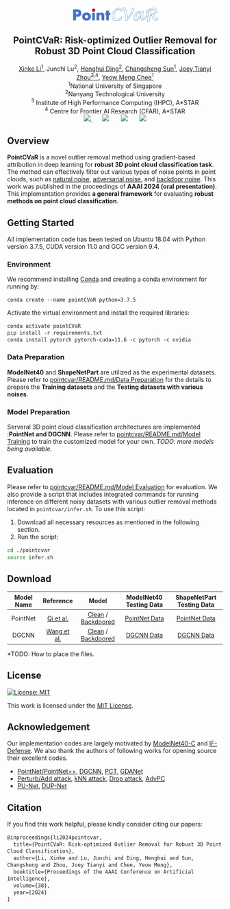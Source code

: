 <br />
<p align="center">
  <img src="pointcvar-logo.png" align="center" width="40%">
  <h2 align="center"><strong>PointCVaR: Risk-optimized Outlier Removal for Robust 3D Point Cloud Classification</strong></h2>
<div align="center">
  <a href="http://xinke.li">Xinke Li<sup>1</sup></a>, Junchi Lu<sup>2</sup>, 
  <a href="https://henghuiding.github.io/">Henghui Ding<sup>2</sup></a>, 
  <a href="https://sunchangsheng.com/">Changsheng Sun<sup>1</sup></a>, 
  <a href="https://joeyzhouty.github.io/">Joey,Tianyi Zhou<sup>3,4</sup></a>, 
  <a href="https://www.nus.edu.sg/about/management/chee-yeow-meng">Yeow Meng Chee<sup>1</sup></a>
</div>

<div align="center">
  <sup>1</sup>National University of Singapore<br>
  <sup>2</sup>Nanyang Technological University<br>
  <sup>3</sup> Institute of High Performance Computing (IHPC), A*STAR<br>
  <sup>4</sup> Centre for Frontier AI Research (CFAR), A*STAR
</div>

<div align="center">
  <a href="https://arxiv.org/pdf/2307.10875.pdf"  target='_blank'>
    <img src="https://img.shields.io/badge/PDF-Download-red?logo=Adobe%20Acrobat%20Reader">
  </a>&nbsp;&nbsp;&nbsp;&nbsp;&nbsp;
  <a href="https://arxiv.org/abs/2307.10875" style="text-decoration: none;">
    <img src="https://img.shields.io/badge/2311.12085-b31b1b?logo=arXiv&label=arXiv">
  </a>&nbsp;&nbsp;&nbsp;&nbsp;&nbsp;
  <a href="https://sites.google.com/view/pointcvar" style="text-decoration: none;">
    <img src="https://img.shields.io/badge/Project%20Page-blue?logo=Google%20Chrome&logoColor=white">
  </a>&nbsp;&nbsp;&nbsp;&nbsp;&nbsp;
  <a href="https://www.youtube.com" style="text-decoration: none;">
    <img src="https://img.shields.io/badge/Youtube-%23ff0000?style=flat&logo=Youtube">
  </a>
</div>


## Overview
<strong>PointCVaR</strong> is a novel outlier removal method using gradient-based attribution in deep learning for <strong>robust 3D point cloud classification task</strong>. The method can effectively filter out various types of noise points in point clouds, such as [natural noise](https://arxiv.org/abs/2202.03377), [adversarial noise](https://arxiv.org/abs/1809.07016), and [backdoor noise](https://arxiv.org/abs/2103.16074). This work was published in the proceedings of <strong>AAAI 2024 (oral presentation)</strong>. This implementation provides **a general framework** for evaluating **robust methods on point cloud classification**.



## Getting Started

All implementation code has been tested on Ubuntu 18.04 with Python version 3.7.5, CUDA version 11.0 and GCC version 9.4.

### Environment

We recommend installing [Conda](https://conda.io/projects/conda/en/latest/user-guide/install/) and creating a conda environment for running by:

```
conda create --name pointCVaR python=3.7.5
```

Activate the virtual environment and install the required libraries:

```
conda activate pointCVaR
pip install -r requirements.txt
conda install pytorch pytorch-cuda=11.6 -c pytorch -c nvidia
```
### Data Preparation
<strong>ModelNet40</strong> and **ShapeNetPart** are utilized as the experimental datasets. Please refer to [pointcvar/README.md/Data Preparation](pointcvar/README.md#data-preparation) for the details to prepare the <strong>Training datasets</strong> and the <strong>Testing datasets with various noises</strong>.

### Model Preparation
Serveral 3D point cloud classification architectures are implemented :**PointNet and DGCNN**. Please refer to [pointcvar/README.md/Model Training](pointcvar/README.md#model-training) to train the customized model for your own.
_TODO: more models being available._

## Evaluation
Please refer to [pointcvar/README.md/Model Evaluation](pointcvar/README.md#model-evaluation) for evaluation. We also provide a script that includes integrated commands for running inference on different noisy datasets with various outlier removal methods located in `pointcvar/infer.sh`. To use this script:

1. Download all necessary resources as mentioned in the following section.
2. Run the script:
```bash
cd ./pointcvar
source infer.sh
```

## Download
| Model Name |                         Reference                         |                       Model                        |                         ModelNet40 Testing Data                          | ShapeNetPart Testing Data    |
| :--------: | :----------------------------------------------------------: | :----------------------------------------------------------: | :----------------------------------------------------------: |:----------------------------------------------------------: |
|  PointNet  | [Qi et al.](https://arxiv.org/abs/1612.00593) |[Clean](https://drive.google.com/drive/folders/1ulkI1bFm7fyi2Ufktn2dK4qEzAwkXiCv?usp=sharing) / [Backdoored](https://drive.google.com/drive/folders/1If_k2e_8Im0eEbqsWZc3R310lfp7L3gX?usp=sharing) | [PointNet Data](https://drive.google.com/drive/folders/1N7ygxKFBtETEXfCAuexjmGuLPf_nW08d?usp=sharing) |[PointNet Data](https://drive.google.com/drive/folders/1O5AWPc9fZpQqrj20EKhjB5hmgmBs2zhg?usp=sharing) |
|   DGCNN    | [Wang et al.](https://arxiv.org/abs/1801.07829)  | [Clean](https://drive.google.com/drive/folders/12p5mLjALB_2VKRSN8aY4Y5zezgSE0sG0?usp=share_link) / [Backdoored](https://drive.google.com/drive/folders/1N-vjOiWOzrgvL-AA2VMQ5dyZtsxKRLRR?usp=sharing) | [DGCNN Data](https://drive.google.com/drive/folders/1IJtHGaMYTq_ZLjnnF4qpGTNEJUx--JDV?usp=sharing) |[DGCNN Data](https://drive.google.com/drive/folders/1rZ-J-pIQ663iaSr4KIiuyW-hyMyyT6Oe?usp=sharing) |

*TODO: How to place the files.


## License
[![License: MIT](https://img.shields.io/badge/License-MIT-yellow.svg)](https://opensource.org/licenses/MIT)

This work is licensed under the [MIT License](https://opensource.org/licenses/MIT).



## Acknowledgement

Our implementation codes are largely motivated by 
[ModelNet40-C](https://github.com/jiachens/ModelNet40-C) and [IF-Defense](https://github.com/Wuziyi616/IF-Defense). We also thank the authors of following works for opening source their excellent codes.

* [PointNet/PointNet++](https://github.com/yanx27/Pointnet_Pointnet2_pytorch), [DGCNN](https://github.com/WangYueFt/dgcnn), [PCT](https://github.com/Strawberry-Eat-Mango/PCT_Pytorch), [GDANet](https://github.com/mutianxu/GDANet)
* [Perturb/Add attack](https://github.com/xiangchong1/3d-adv-pc), [kNN attack](https://github.com/jinyier/ai_pointnet_attack), [Drop attack](https://github.com/tianzheng4/PointCloud-Saliency-Maps), [AdvPC](https://github.com/ajhamdi/AdvPC)
* [PU-Net](https://github.com/lyqun/PU-Net_pytorch), [DUP-Net](https://github.com/RyanHangZhou/DUP-Net)

## Citation

If you find this work helpful, please kindly consider citing our papers:
```
@inproceedings{li2024pointcvar,
  title={PointCVaR: Risk-optimized Outlier Removal for Robust 3D Point Cloud Classification},
  author={Li, Xinke and Lu, Junchi and Ding, Henghui and Sun, Changsheng and Zhou, Joey Tianyi and Chee, Yeow Meng},
  booktitle={Proceedings of the AAAI Conference on Artificial Intelligence},
  volume={38},
  year={2024}
}
```



